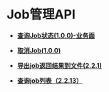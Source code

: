 # Job管理API<a name="ges_03_0036"></a>

-   **[查询Job状态\(1.0.0\)-业务面](查询Job状态(1-0-0)-业务面.md)**  

-   **[取消Job\(1.0.0\)](取消Job(1-0-0).md)**  

-   **[导出job返回结果到文件\(2.2.1\)](导出job返回结果到文件(2-2-1).md)**  

-   **[查询job列表（2.2.13）](查询job列表（2-2-13）.md)**  


